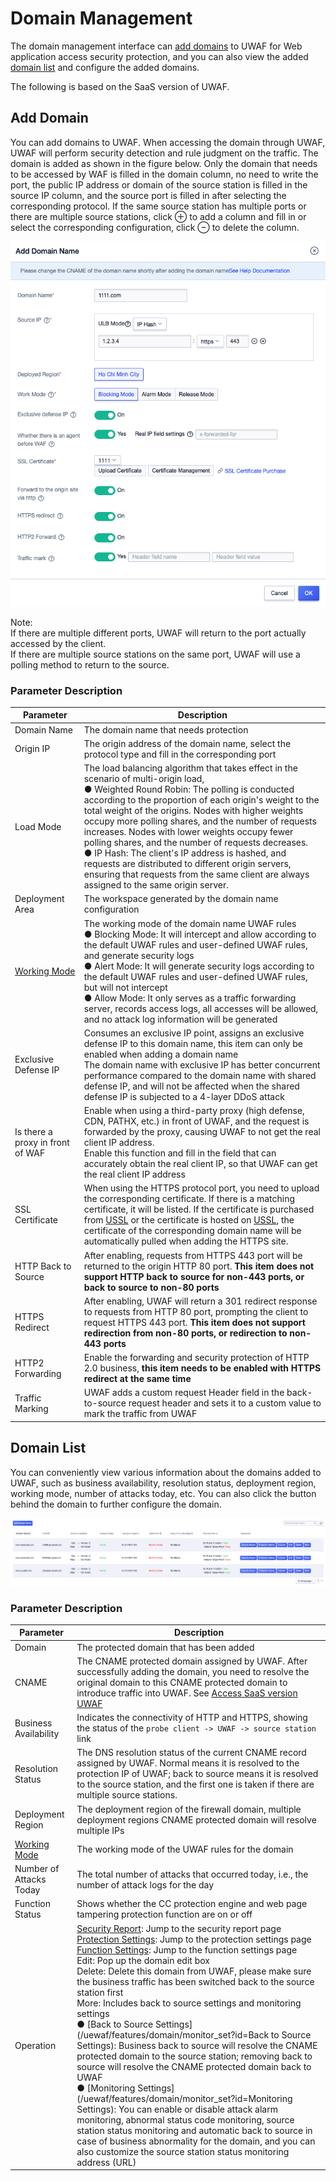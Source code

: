 # Domain Management

The domain management interface can [add domains](#AddDomain) to UWAF for Web application access security protection, and you can also view the added [domain list](#DomainList) and configure the added domains.

The following is based on the SaaS version of UWAF.

## Add Domain

You can add domains to UWAF. When accessing the domain through UWAF, UWAF will perform security detection and rule judgment on the traffic.
The domain is added as shown in the figure below. Only the domain that needs to be accessed by WAF is filled in the domain column, no need to write the port, the public IP address or domain of the source station is filled in the source IP column, and the source port is filled in after selecting the corresponding protocol. If the same source station has multiple ports or there are multiple source stations, click ⊕ to add a column and fill in or select the corresponding configuration, click ⊖ to delete the column.

![](/images/domain_set-add_domain-tjym.png)

Note:  
If there are multiple different ports, UWAF will return to the port actually accessed by the client.  
If there are multiple source stations on the same port, UWAF will use a polling method to return to the source.

### Parameter Description

| Parameter                                         | Description                                                  |
| ------------------------------------------------- | ------------------------------------------------------------ |
| Domain Name                                       | The domain name that needs protection                        |
| Origin IP                                         | The origin address of the domain name, select the protocol type and fill in the corresponding port |
| Load Mode                                         | The load balancing algorithm that takes effect in the scenario of multi-origin load, <br>● Weighted Round Robin: The polling is conducted according to the proportion of each origin's weight to the total weight of the origins. Nodes with higher weights occupy more polling shares, and the number of requests increases. Nodes with lower weights occupy fewer polling shares, and the number of requests decreases.<br>● IP Hash: The client's IP address is hashed, and requests are distributed to different origin servers, ensuring that requests from the same client are always assigned to the same origin server. |
| Deployment Area                                   | The workspace generated by the domain name configuration     |
| [Working Mode](/uewaf/rule/mode)                  | The working mode of the domain name UWAF rules<br>● Blocking Mode: It will intercept and allow according to the default UWAF rules and user-defined UWAF rules, and generate security logs<br>● Alert Mode: It will generate security logs according to the default UWAF rules and user-defined UWAF rules, but will not intercept<br>● Allow Mode: It only serves as a traffic forwarding server, records access logs, all accesses will be allowed, and no attack log information will be generated |
| <div id="exclusive-ip"></div>Exclusive Defense IP | Consumes an exclusive IP point, assigns an exclusive defense IP to this domain name, this item can only be enabled when adding a domain name<br>The domain name with exclusive IP has better concurrent performance compared to the domain name with shared defense IP, and will not be affected when the shared defense IP is subjected to a 4-layer DDoS attack |
| Is there a proxy in front of WAF                  | Enable when using a third-party proxy (high defense, CDN, PATHX, etc.) in front of UWAF, and the request is forwarded by the proxy, causing UWAF to not get the real client IP address.<br>Enable this function and fill in the field that can accurately obtain the real client IP, so that UWAF can get the real client IP address |
| SSL Certificate                                   | When using the HTTPS protocol port, you need to upload the corresponding certificate. If there is a matching certificate, it will be listed. If the certificate is purchased from [USSL](/ussl/operate/buy) or the certificate is hosted on [USSL](/ussl/operate/upload), the certificate of the corresponding domain name will be automatically pulled when adding the HTTPS site. |
| HTTP Back to Source                               | After enabling, requests from HTTPS 443 port will be returned to the origin HTTP 80 port. **This item does not support HTTP back to source for non-443 ports, or back to source to non-80 ports** |
| HTTPS Redirect                                    | After enabling, UWAF will return a 301 redirect response to requests from HTTP 80 port, prompting the client to request HTTPS 443 port. **This item does not support redirection from non-80 ports, or redirection to non-443 ports** |
| HTTP2 Forwarding                                  | Enable the forwarding and security protection of HTTP 2.0 business, **this item needs to be enabled with HTTPS redirect at the same time** |
| Traffic Marking                                   | UWAF adds a custom request Header field in the back-to-source request header and sets it to a custom value to mark the traffic from UWAF |

## Domain List

You can conveniently view various information about the domains added to UWAF, such as business availability, resolution status, deployment region, working mode, number of attacks today, etc. You can also click the button behind the domain to further configure the domain.

![](/images/domain_set-get_domain.png)

<div id="parameter-2"></div>

### Parameter Description

| Parameter                                 | Description                                                  |
| ----------------------------------------- | ------------------------------------------------------------ |
| Domain                                    | The protected domain that has been added                     |
| CNAME                                     | The CNAME protected domain assigned by UWAF. After successfully adding the domain, you need to resolve the original domain to this CNAME protected domain to introduce traffic into UWAF. See [Access SaaS version UWAF](/uewaf/use/access_uwaf) |
| Business Availability                     | Indicates the connectivity of HTTP and HTTPS, showing the status of the `probe client -> UWAF -> source station` link |
| Resolution Status                         | The DNS resolution status of the current CNAME record assigned by UWAF. Normal means it is resolved to the protection IP of UWAF; back to source means it is resolved to the source station, and the first one is taken if there are multiple source stations. |
| Deployment Region                         | The deployment region of the firewall domain, multiple deployment regions CNAME protected domain will resolve multiple IPs |
| [Working Mode](/uewaf/features/rule/mode) | The working mode of the UWAF rules for the domain            |
| Number of Attacks Today                   | The total number of attacks that occurred today, i.e., the number of attack logs for the day |
| Function Status                           | Shows whether the CC protection engine and web page tampering protection function are on or off |
| Operation                                 | [Security Report](/uewaf/features/report/website_overview): Jump to the security report page<br>[Protection Settings](/uewaf/features/rule/mode): Jump to the protection settings page<br>[Function Settings](/uewaf/features/expand/ip_query): Jump to the function settings page<br>Edit: Pop up the domain edit box<br>Delete: Delete this domain from UWAF, please make sure the business traffic has been switched back to the source station first<br>More: Includes back to source settings and monitoring settings<br>● [Back to Source Settings](/uewaf/features/domain/monitor_set?id=Back to Source Settings): Business back to source will resolve the CNAME protected domain to the source station; removing back to source will resolve the CNAME protected domain back to UWAF<br>● [Monitoring Settings](/uewaf/features/domain/monitor_set?id=Monitoring Settings): You can enable or disable attack alarm monitoring, abnormal status code monitoring, source station status monitoring and automatic back to source in case of business abnormality for the domain, and you can also customize the source station status monitoring address (URL) |
